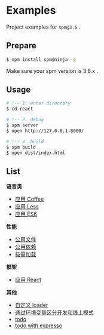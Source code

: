 # Examples

Project examples for `spm@3.6` .

## Prepare

```bash
$ npm install spm@ninja -g
```

Make sure your spm version is 3.6.x .

## Usage

```bash
# !-- 1. enter directory
$ cd react

# !-- 2. debug
$ spm server
$ open http://127.0.0.1:8000/

# !-- 3. build
$ spm build
$ open dist/index.html
```

## List

**语言类**
- [应用 Coffee](./coffee)
- [应用 Less](./less)
- [应用 ES6](./es6)

**性能**
- [公用文件](./common-file)
- [公用依赖](./common-pkg)
- [按需加载](./load-on-demand)

**框架**
- [应用 React](./react)

**其他**
- [自定义 loader](./custom-loader)
- [通过环境变量区分开发和线上模式](./define)
- [todo](./todo)
- [todo with expresso](./todo-with-expresso)

